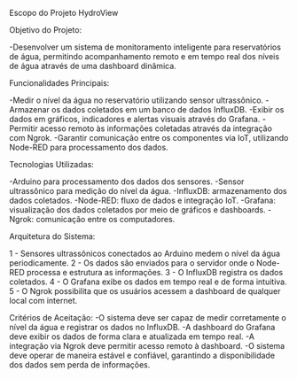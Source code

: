 Escopo do Projeto HydroView

Objetivo do Projeto:

  -Desenvolver um sistema de monitoramento inteligente para reservatórios de água, permitindo acompanhamento remoto e em tempo real dos níveis de água através de uma dashboard dinâmica.

Funcionalidades Principais:

  -Medir o nível da água no reservatório utilizando sensor ultrassônico.
  -Armazenar os dados coletados em um banco de dados InfluxDB.
  -Exibir os dados em gráficos, indicadores e alertas visuais através do Grafana.
  -Permitir acesso remoto às informações coletadas através da integração com Ngrok.
  -Garantir comunicação entre os componentes via IoT, utilizando Node-RED para processamento dos dados.

Tecnologias Utilizadas:

  -Arduino para processamento dos dados dos sensores.
  -Sensor ultrassônico para medição do nível da água.
  -InfluxDB: armazenamento dos dados coletados.
  -Node-RED: fluxo de dados e integração IoT.
  -Grafana: visualização dos dados coletados por meio de gráficos e dashboards.
  -Ngrok: comunicação entre os computadores.
  
Arquitetura do Sistema:

1 - Sensores ultrassônicos conectados ao Arduino medem o nível da água periodicamente.
2 - Os dados são enviados para o servidor onde o Node-RED processa e estrutura as informações.
3 - O InfluxDB registra os dados coletados.
4 - O Grafana exibe os dados em tempo real e de forma intuitiva.
5 - O Ngrok possibilita que os usuários acessem a dashboard de qualquer local com internet.

Critérios de Aceitação: 
  -O sistema deve ser capaz de medir corretamente o nível da água e registrar os dados no InfluxDB.
  -A dashboard do Grafana deve exibir os dados de forma clara e atualizada em tempo real.
  -A integração via Ngrok deve permitir acesso remoto à dashboard.
  -O sistema deve operar de maneira estável e confiável, garantindo a disponibilidade dos dados sem perda de informações.
